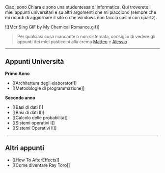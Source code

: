 Ciao, sono Chiara e sono una studentessa di informatica. Qui troverete i miei appunti universitari e su altri argomenti che mi piacciono (sempre che mi ricordi di aggiornare il sito o che windows non faccia casini con quartz).

![[Mcr Sing GIF by My Chemical Romance.gif]]

>Per qualsiasi cosa mancante o non sistemata, consiglio di vedere gli appunti dei miei pasticcini alla crema [Matteo](https://notesinpublic.xyz/) e [Alessio](https://alem1105.github.io/Quartz/)

---
## Appunti Università

**Primo Anno**
- [[Architettura degli elaboratori]]
- [[Metodologie di programmazione]]

**Secondo anno**
- [[Basi di dati I]]
- [[Basi di dati II]]
- [[Calcolo delle probabilità]]
- [[Sistemi operativi I]]
- [[Sistemi Operativi II]]

---
## Altri appunti

- [[How To AfterEffects]]
- [[Come diventare Ray Toro]]